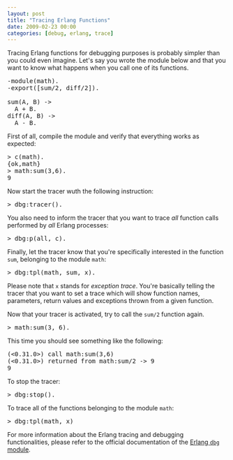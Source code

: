 ```yaml
--- 
layout: post
title: "Tracing Erlang Functions"
date: 2009-02-23 00:00
categories: [debug, erlang, trace] 
---
```

Tracing Erlang functions for debugging purposes is probably simpler
than you could even imagine. Let's say you wrote the module below and
that you want to know what happens when you call one of its functions.

<pre>
-module(math).
-export([sum/2, diff/2]).

sum(A, B) -&gt;
  A + B.
diff(A, B) -&gt;
  A - B.
</pre>

First of all, compile the module and verify that everything works as
expected:

<pre>
&gt; c(math).
{ok,math}
&gt; math:sum(3,6).
9
</pre>

Now start the tracer wuth the following instruction:

<pre>
&gt; dbg:tracer().
</pre>

You also need to inform the tracer that you want to trace _all_ function
calls performed by _all_ Erlang processes:

<pre>
&gt; dbg:p(all, c).
</pre>

Finally, let the tracer know that you're specifically interested in
the function <code>sum</code>, belonging to the module <code>math</code>:

<pre>
&gt; dbg:tpl(math, sum, x).
</pre>

Please note that <code>x</code> stands for _exception trace_. You're
basically telling the tracer that you want to set a trace which will
show function names, parameters, return values and exceptions thrown
from a given function.

Now that your tracer is activated, try to call the <code>sum/2</code>
function again.

<pre>
&gt; math:sum(3, 6).
</pre>

This time you should see something like the following:

<pre>
(<0.31.0>) call math:sum(3,6)
(<0.31.0>) returned from math:sum/2 -> 9
9
</pre>

To stop the tracer:

<pre>
&gt; dbg:stop().
</pre>

To trace all of the functions belonging to the module <code>math</code>:

<pre>&gt; dbg:tpl(math, x)</pre>

For more information about the Erlang tracing and debugging functionalities, please refer to the official documentation of the <a href="http://erlang.org/doc/man/dbg.html" target="_blank">Erlang <code>dbg</code> module</a>.
